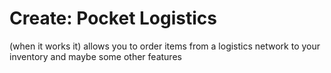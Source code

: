 # Create: Pocket Logistics
(when it works it) allows you to order items from a logistics network to your inventory
and maybe some other features

